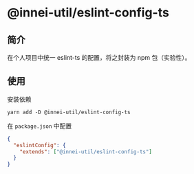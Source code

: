 # @innei-util/eslint-config-ts

## 简介

在个人项目中统一 eslint-ts 的配置，将之封装为 npm 包（实验性）。

## 使用

安装依赖

```shell
yarn add -D @innei-util/eslint-config-ts
```

在 `package.json` 中配置

```json
{
  "eslintConfig": {
    "extends": ["@innei-util/eslint-config-ts"]
  }
}
```
